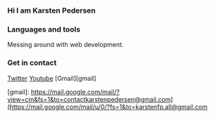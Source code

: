 ### Hi I am Karsten Pedersen

### Languages and tools
Messing around with web development.

### Get in contact
[Twitter][twitter]
[Youtube][youtube]
[Gmail][gmail]


[twitter]: https://twitter.com/KarstenFinderup
[youtube]: https://www.youtube.com/channel/UCPUSU_U5RsqrcPoNHDKsWEg
[gmail]: https://mail.google.com/mail/?view=cm&fs=1&to=contactkarstenpedersen@gmail.com](https://mail.google.com/mail/u/0/?fs=1&to=karstenfp.all@gmail.com

